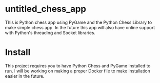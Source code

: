 # untitled_chess_app
This is Python chess app using PyGame and the Python Chess Library to make simple chess app. In the future this app will also have online support with Python's threading and Socket libraries.

# Install
This project requires you to have Python Chess and PyGame installed to run. I will be working on making a proper Docker file to make installation easier in the future.
